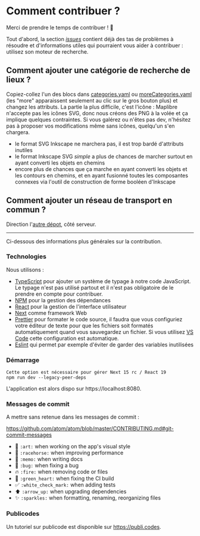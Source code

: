 # Comment contribuer ?

Merci de prendre le temps de contribuer ! 🎉

Tout d'abord, la section _[issues](https://github.com/laem/cartes/issues)_ contient déjà des tas de problèmes à résoudre et d'informations utiles qui pourraient vous aider à contribuer : utilisez son moteur de recherche.

## Comment ajouter une catégorie de recherche de lieux ?

Copiez-collez l'un des blocs dans [categories.yaml](https://github.com/laem/cartes/blob/master/app/categories.yaml) ou [moreCategories.yaml](https://github.com/laem/cartes/blob/master/app/moreCategories.yaml) (les "more" apparaissent seulement au clic sur le gros bouton plus) et changez les attributs.
La partie la plus difficile, c'est l'icône : Maplibre n'accepte pas les icônes SVG, donc nous créons des PNG à la volée et ça implique quelques contraintes. Si vous galérez ou n'êtes pas dev, n'hésitez pas à proposer vos modifications même sans icônes, quelqu'un s'en chargera.

-   le format SVG Inkscape ne marchera pas, il est trop bardé d'attributs inutiles
-   le format Inkscape SVG _simple_ a plus de chances de marcher surtout en ayant converti les objets en chemins
-   encore plus de chances que ça marche en ayant converti les objets et les contours en chemins, et en ayant fusionné toutes les composantes connexes via l'outil de construction de forme booléen d'Inkscape

## Comment ajouter un réseau de transport en commun ?

Direction l'[autre dépot](https://github.com/laem/gtfs), côté serveur.

---

Ci-dessous des informations plus générales sur la contribution.

### Technologies

Nous utilisons :

-   [TypeScript](https://www.typescriptlang.org) pour ajouter un système de typage à notre code JavaScript. Le typage n'est pas utilisé partout et il n'est pas obligatoire de le prendre en compte pour contribuer.
-   [NPM](https://npmjs.com) pour la gestion des dépendances
-   [React](https://reactjs.org) pour la gestion de l'interface utilisateur
-   [Next](https://nextjs.org) comme framework Web
-   [Prettier](https://prettier.io/) pour formater le code source, il faudra que vous configuriez votre éditeur de texte pour que les fichiers soit formatés automatiquement quand vous sauvegardez un fichier. Si vous utilisez [VS Code](https://code.visualstudio.com/) cette configuration est automatique.
-   [Eslint](https://eslint.org) qui permet par exemple d'éviter de garder des variables inutilisées

### Démarrage

```
Cette option est nécessaire pour gérer Next 15 rc / React 19
npm run dev --legacy-peer-deps
```

L'application est alors dispo sur https://localhost:8080.

### Messages de commit

A mettre sans retenue dans les messages de commit :

https://github.com/atom/atom/blob/master/CONTRIBUTING.md#git-commit-messages

-   🎨 `:art:` when working on the app's visual style
-   🐎 `:racehorse:` when improving performance
-   📝 `:memo:` when writing docs
-   🐛 `:bug:` when fixing a bug
-   🔥 `:fire:` when removing code or files
-   💚 `:green_heart:` when fixing the CI build
-   ✅ `:white_check_mark:` when adding tests
-   ⬆️ `:arrow_up:` when upgrading dependencies
-   :sparkles: `:sparkles:` when formatting, renaming, reorganizing files

### Publicodes

Un tutoriel sur publicode est disponible sur https://publi.codes.
